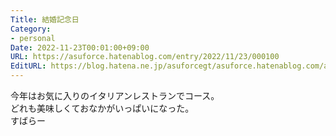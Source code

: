 ```yaml
---
Title: 結婚記念日
Category:
- personal
Date: 2022-11-23T00:01:00+09:00
URL: https://asuforce.hatenablog.com/entry/2022/11/23/000100
EditURL: https://blog.hatena.ne.jp/asuforcegt/asuforce.hatenablog.com/atom/entry/4207112889939200249
---
```


今年はお気に入りのイタリアンレストランでコース。  
どれも美味しくておなかがいっぱいになった。  
すばらー

